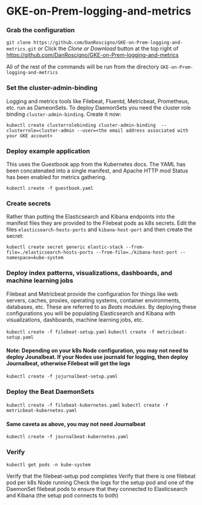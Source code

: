 # GKE-on-Prem-logging-and-metrics

### Grab the configuration
`git clone https://github.com/DanRoscigno/GKE-on-Prem-logging-and-metrics.git`
or
Click the *Clone or Download* button at the top right of https://github.com/DanRoscigno/GKE-on-Prem-logging-and-metrics

All of the rest of the commands will be run from the directory `GKE-on-Prem-logging-and-metrics`

### Set the cluster-admin-binding
Logging and metrics tools like Filebeat, Fluentd, Metricbeat, Prometheus, etc. run as DameonSets.  To deploy DaemonSets you need the cluster role binding `cluster-admin-binding`.  Create it now:

`kubectl create clusterrolebinding cluster-admin-binding  --clusterrole=cluster-admin --user=<the email address associated with your GKE account>`

### Deploy example application
This uses the Guestbook app from the Kubernetes docs.  The YAML has been concatenated into a single manifest, and Apache HTTP mod Status has been enabled for metrics gathering.

`kubectl create -f guestbook.yaml`

### Create secrets
Rather than putting the Elasticsearch and Kibana endpoints into the manifest files they are provided to the Filebeat pods as k8s secrets.  Edit the files `elasticsearch-hosts-ports` and `kibana-host-port` and then create the secret:

`kubectl create secret generic elastic-stack --from-file=./elasticsearch-hosts-ports --from-file=./kibana-host-port --namespace=kube-system`

### Deploy index patterns, visualizations, dashboards, and machine learning jobs
Filebeat and Metricbeat provide the configuration for things like web servers, caches, proxies, operating systems, container environments, databases, etc.  These are referred to as *Beats modules*.  By deploying these configurations you will be populating Elasticsearch and Kibana with visualizations, dashboards, machine learning jobs, etc.  

`kubectl create -f filebeat-setup.yaml`
`kubectl create -f metricbeat-setup.yaml`
#### Note: Depending on your k8s Node configuration, you may not need to deploy Jounalbeat.  If your Nodes use journald for logging, then deploy Journalbeat, otherwise Filebeat will get the logs
`kubectl create -f jojurnalbeat-setup.yaml`

### Deploy the Beat DaemonSets
`kubectl create -f filebeat-kubernetes.yaml`
`kubectl create -f metricbeat-kubernetes.yaml`
#### Same caveta as above, you may not need Journalbeat
`kubectl create -f journalbeat-kubernetes.yaml`

### Verify
`kubectl get pods -n kube-system`

Verify that the filebeat-setup pod completes
Verify that there is one filebeat pod per k8s Node running
Check the logs for the setup pod and one of the DaemonSet filebeat pods to ensure that they connected to Elasticsearch and Kibana (the setup pod connects to both)
